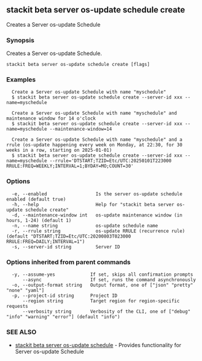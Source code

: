 ## stackit beta server os-update schedule create

Creates a Server os-update Schedule

### Synopsis

Creates a Server os-update Schedule.

```
stackit beta server os-update schedule create [flags]
```

### Examples

```
  Create a Server os-update Schedule with name "myschedule"
  $ stackit beta server os-update schedule create --server-id xxx --name=myschedule

  Create a Server os-update Schedule with name "myschedule" and maintenance window for 14 o'clock
  $ stackit beta server os-update schedule create --server-id xxx --name=myschedule --maintenance-window=14

  Create a Server os-update Schedule with name "myschedule" and a rrule (os-update happening every week on Monday, at 22:30, for 30 weeks in a row, starting on 2025-01-01)
  $ stackit beta server os-update schedule create --server-id xxx --name=myschedule --rrule='DTSTART;TZID=Etc/UTC:20250101T223000 RRULE:FREQ=WEEKLY;INTERVAL=1;BYDAY=MO;COUNT=30'
```

### Options

```
  -e, --enabled                  Is the server os-update schedule enabled (default true)
  -h, --help                     Help for "stackit beta server os-update schedule create"
  -d, --maintenance-window int   os-update maintenance window (in hours, 1-24) (default 1)
  -n, --name string              os-update schedule name
  -r, --rrule string             os-update RRULE (recurrence rule) (default "DTSTART;TZID=Etc/UTC:20200803T023000 RRULE:FREQ=DAILY;INTERVAL=1")
  -s, --server-id string         Server ID
```

### Options inherited from parent commands

```
  -y, --assume-yes             If set, skips all confirmation prompts
      --async                  If set, runs the command asynchronously
  -o, --output-format string   Output format, one of ["json" "pretty" "none" "yaml"]
  -p, --project-id string      Project ID
      --region string          Target region for region-specific requests
      --verbosity string       Verbosity of the CLI, one of ["debug" "info" "warning" "error"] (default "info")
```

### SEE ALSO

* [stackit beta server os-update schedule](./stackit_beta_server_os-update_schedule.md)	 - Provides functionality for Server os-update Schedule

